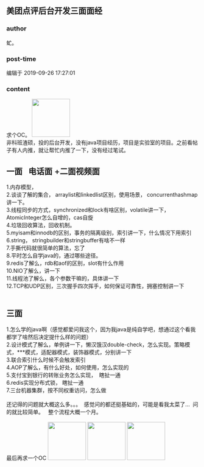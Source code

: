 ## 美团点评后台开发三面面经
### author 
虻。
### post-time 

编辑于  2019-09-26 17:27:01
### content 
<div class="post-topic-des nc-post-content">
 <div>
  求个OC。
  <img data-card-emoji="[别理我]" height="100px" src="https://uploadfiles.nowcoder.com/images/20191019/6658561_1571455041360_4A47A0DB6E60853DEDFCFDF08A5CA249" width="100px"/>
 </div>
 <div>
  非科班渣硕，投的后台开发，没有java项目经历，项目是实验室的项目。之前看帖子有人内推，就让帮忙内推了一下，没有经过笔试。
 </div>
 <h2>
  <span style="font-weight: 600;">
  </span>
  <span style="font-weight: 600;">
   <span>
    一面   电话面 +二面视频面
   </span>
  </span>
 </h2>
 <div>
  1.内存模型，
 </div>
 <div>
  2.谈谈了解的集合，
  <span>
   arraylist和linkedlist区别，使用场景，
  </span>
  concurrenthashmap讲一下。
 </div>
 <div>
  3.线程同步的方式，synchronized和lock有啥区别，volatile讲一下，AtomicInteger怎么自增的，cas自旋
 </div>
 <div>
  4.垃圾回收算法，回收机制。
 </div>
 <div>
  5.myisam和innodb的区别，事务的隔离级别，索引讲一下，什么情况下用索引
 </div>
 <div>
  6.string， stringbuilder和stringbuffer有啥不一样
 </div>
 <div>
  7.手撕代码就很简单的算法，忘了
 </div>
 <div>
  8.平时怎么自学java的，通过哪些途径。
 </div>
 <div>
  9.redis了解么，rdb和aof的区别，slot有什么作用
 </div>
 <div>
  10.NIO了解么，讲一下
 </div>
 <div>
  11.线程池了解么，各个参数干嘛的，具体讲一下
 </div>
 <div>
  12.TCP和UDP区别，三次握手四次挥手，如何保证可靠性，拥塞控制讲一下
 </div>
 <div>
  <br/>
 </div>
 <h2>
  三面
 </h2>
 <div>
  1.怎么学的java啊（感觉都爱问我这个，因为我java是纯自学吧，想通过这个看我都学了啥然后决定提什么样的问题）
 </div>
 <div>
  2.设计模式了解么，单例讲一下，懒汉饿汉double-check，怎么实现。策略模式，***模式，适配器模式，装饰器模式，分别讲一下
 </div>
 <div>
  3.联合索引什么时候不会触发索引
 </div>
 <div>
  4.AOP了解么，有什么好处，如何使用，怎么实现的
 </div>
 <div>
  5.支付宝到银行的转账业务怎么实现，  瞎扯一通
 </div>
 <div>
  6.redis实现分布式锁， 瞎扯一通
 </div>
 <div>
  7.三台机器集群，按不同权重访问，怎么做
 </div>
 <div>
  <br/>
 </div>
 <div>
  还记得的问题就大概这么多。。。  感觉问的都还挺基础的，可能是看我太菜了...  问的就比较简单。   整个流程大概一个月。
 </div>
 <div>
  <br/>
 </div>
 <div>
  最后再求一个OC
  <img data-card-emoji="[来个offer]" height="100px" src="https://uploadfiles.nowcoder.com/images/20191018/63_1571399293050_586E508F161F26CE94633729AC56C602" width="100px"/>
  <img data-card-emoji="[来个offer]" height="100px" src="https://uploadfiles.nowcoder.com/images/20191018/63_1571399293050_586E508F161F26CE94633729AC56C602" width="100px"/>
  <img data-card-emoji="[来个offer]" height="100px" src="https://uploadfiles.nowcoder.com/images/20191018/63_1571399293050_586E508F161F26CE94633729AC56C602" width="100px"/>
 </div>
 <div>
  <br/>
 </div>
 <div>
  <span style="font-weight: 600;">
   <span>
   </span>
  </span>
 </div>
 <p>
  <span style="font-weight: 600;">
   <span>
   </span>
  </span>
 </p>
</div>

